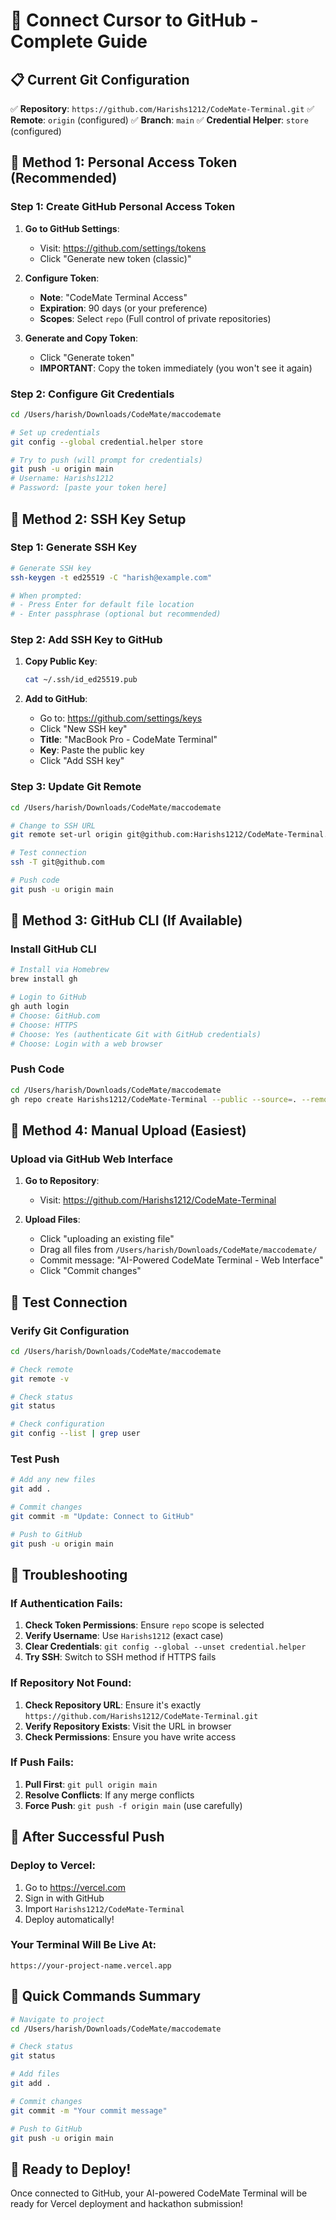 # 🔗 Connect Cursor to GitHub - Complete Guide

## 📋 Current Git Configuration
✅ **Repository**: `https://github.com/Harishs1212/CodeMate-Terminal.git`
✅ **Remote**: `origin` (configured)
✅ **Branch**: `main`
✅ **Credential Helper**: `store` (configured)

## 🚀 Method 1: Personal Access Token (Recommended)

### Step 1: Create GitHub Personal Access Token
1. **Go to GitHub Settings**:
   - Visit: https://github.com/settings/tokens
   - Click "Generate new token (classic)"

2. **Configure Token**:
   - **Note**: "CodeMate Terminal Access"
   - **Expiration**: 90 days (or your preference)
   - **Scopes**: Select `repo` (Full control of private repositories)

3. **Generate and Copy Token**:
   - Click "Generate token"
   - **IMPORTANT**: Copy the token immediately (you won't see it again)

### Step 2: Configure Git Credentials
```bash
cd /Users/harish/Downloads/CodeMate/maccodemate

# Set up credentials
git config --global credential.helper store

# Try to push (will prompt for credentials)
git push -u origin main
# Username: Harishs1212
# Password: [paste your token here]
```

## 🚀 Method 2: SSH Key Setup

### Step 1: Generate SSH Key
```bash
# Generate SSH key
ssh-keygen -t ed25519 -C "harish@example.com"

# When prompted:
# - Press Enter for default file location
# - Enter passphrase (optional but recommended)
```

### Step 2: Add SSH Key to GitHub
1. **Copy Public Key**:
   ```bash
   cat ~/.ssh/id_ed25519.pub
   ```

2. **Add to GitHub**:
   - Go to: https://github.com/settings/keys
   - Click "New SSH key"
   - **Title**: "MacBook Pro - CodeMate Terminal"
   - **Key**: Paste the public key
   - Click "Add SSH key"

### Step 3: Update Git Remote
```bash
cd /Users/harish/Downloads/CodeMate/maccodemate

# Change to SSH URL
git remote set-url origin git@github.com:Harishs1212/CodeMate-Terminal.git

# Test connection
ssh -T git@github.com

# Push code
git push -u origin main
```

## 🚀 Method 3: GitHub CLI (If Available)

### Install GitHub CLI
```bash
# Install via Homebrew
brew install gh

# Login to GitHub
gh auth login
# Choose: GitHub.com
# Choose: HTTPS
# Choose: Yes (authenticate Git with GitHub credentials)
# Choose: Login with a web browser
```

### Push Code
```bash
cd /Users/harish/Downloads/CodeMate/maccodemate
gh repo create Harishs1212/CodeMate-Terminal --public --source=. --remote=origin --push
```

## 🚀 Method 4: Manual Upload (Easiest)

### Upload via GitHub Web Interface
1. **Go to Repository**:
   - Visit: https://github.com/Harishs1212/CodeMate-Terminal

2. **Upload Files**:
   - Click "uploading an existing file"
   - Drag all files from `/Users/harish/Downloads/CodeMate/maccodemate/`
   - Commit message: "AI-Powered CodeMate Terminal - Web Interface"
   - Click "Commit changes"

## 🧪 Test Connection

### Verify Git Configuration
```bash
cd /Users/harish/Downloads/CodeMate/maccodemate

# Check remote
git remote -v

# Check status
git status

# Check configuration
git config --list | grep user
```

### Test Push
```bash
# Add any new files
git add .

# Commit changes
git commit -m "Update: Connect to GitHub"

# Push to GitHub
git push -u origin main
```

## 🔧 Troubleshooting

### If Authentication Fails:
1. **Check Token Permissions**: Ensure `repo` scope is selected
2. **Verify Username**: Use `Harishs1212` (exact case)
3. **Clear Credentials**: `git config --global --unset credential.helper`
4. **Try SSH**: Switch to SSH method if HTTPS fails

### If Repository Not Found:
1. **Check Repository URL**: Ensure it's exactly `https://github.com/Harishs1212/CodeMate-Terminal.git`
2. **Verify Repository Exists**: Visit the URL in browser
3. **Check Permissions**: Ensure you have write access

### If Push Fails:
1. **Pull First**: `git pull origin main`
2. **Resolve Conflicts**: If any merge conflicts
3. **Force Push**: `git push -f origin main` (use carefully)

## 🎯 After Successful Push

### Deploy to Vercel:
1. Go to https://vercel.com
2. Sign in with GitHub
3. Import `Harishs1212/CodeMate-Terminal`
4. Deploy automatically!

### Your Terminal Will Be Live At:
`https://your-project-name.vercel.app`

## 📱 Quick Commands Summary

```bash
# Navigate to project
cd /Users/harish/Downloads/CodeMate/maccodemate

# Check status
git status

# Add files
git add .

# Commit changes
git commit -m "Your commit message"

# Push to GitHub
git push -u origin main
```

## 🎉 Ready to Deploy!

Once connected to GitHub, your AI-powered CodeMate Terminal will be ready for Vercel deployment and hackathon submission!
